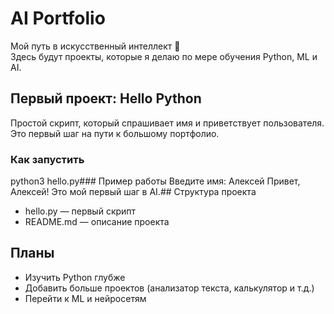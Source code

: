 # AI Portfolio

Мой путь в искусственный интеллект 🚀  
Здесь будут проекты, которые я делаю по мере обучения Python, ML и AI.

## Первый проект: Hello Python
Простой скрипт, который спрашивает имя и приветствует пользователя.  
Это первый шаг на пути к большому портфолио.

### Как запустить
python3 hello.py### Пример работы
Введите имя: Алексей
Привет, Алексей! Это мой первый шаг в AI.## Структура проекта
- hello.py — первый скрипт
- README.md — описание проекта

## Планы
- Изучить Python глубже
- Добавить больше проектов (анализатор текста, калькулятор и т.д.)
- Перейти к ML и нейросетям
